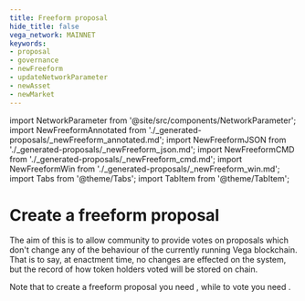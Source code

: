 ```yaml
---
title: Freeform proposal
hide_title: false
vega_network: MAINNET
keywords:
- proposal
- governance
- newFreeform
- updateNetworkParameter
- newAsset
- newMarket
---
```

import NetworkParameter from '@site/src/components/NetworkParameter';
import NewFreeformAnnotated from './_generated-proposals/_newFreeform_annotated.md';
import NewFreeformJSON from './_generated-proposals/_newFreeform_json.md';
import NewFreeformCMD from './_generated-proposals/_newFreeform_cmd.md';
import NewFreeformWin from './_generated-proposals/_newFreeform_win.md';
import Tabs from '@theme/Tabs';
import TabItem from '@theme/TabItem';

# Create a freeform proposal
The aim of this is to allow community to provide votes on proposals which don't change any of the behaviour of the currently running Vega blockchain. That is to say, at enactment time, no changes are effected on the system, but the record of how token holders voted will be stored on chain. 

Note that to create a freeform proposal you need <NetworkParameter frontMatter={frontMatter} param="governance.proposal.freeform.minProposerBalance"  formatter='governanceToken' hideName={true} suffix="tokens" />
, while to vote you need <NetworkParameter frontMatter={frontMatter} param="governance.proposal.freeform.minVoterBalance" suffix="tokens" formatter='governanceToken' hideName={true}/>.


<Tabs groupId="newFreeform">
  <TabItem value="annotated" label="Annotated example">
    <NewFreeformAnnotated />
  </TabItem>
  <TabItem value="json" label="JSON example">
    <NewFreeformJSON />
  </TabItem>
  <TabItem value="cmd" label="Linux / OSX command line">
    <NewFreeformCMD />
  </TabItem>
  <TabItem value="win" label="Windows command line">
    <NewFreeformWin />
  </TabItem>
</Tabs>
